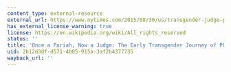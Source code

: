 ```yaml
---
content_type: external-resource
external_url: https://www.nytimes.com/2015/08/30/us/transgender-judge-phyllis-fryes-early-transformative-journey.html
has_external_license_warning: true
license: https://en.wikipedia.org/wiki/All_rights_reserved
status: ''
title: 'Once a Pariah, Now a Judge: The Early Transgender Journey of Phyllis Frye'
uid: 2b12d3df-d571-4b05-915a-3af2b4377735
wayback_url: ''
---
```

